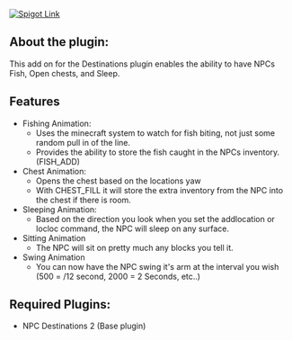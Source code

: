 [![Spigot Link](http://www.livecar.net/random/destinations_Animations.png)](https://www.spigotmc.org/resources/nunpcdestinations-animations-addon.33238/) 
   
## About the plugin:  
   This add on for the Destinations plugin enables the ability to have NPCs Fish, Open chests, and Sleep.  

## Features   
* Fishing Animation:   
  * Uses the minecraft system to watch for fish biting, not just some random pull in of the line.   
  * Provides the ability to store the fish caught in the NPCs inventory. (FISH_ADD)   
* Chest Animation:   
  * Opens the chest based on the locations yaw   
  * With CHEST_FILL it will store the extra inventory from the NPC into the chest if there is room.   
* Sleeping Animation:   
  * Based on the direction you look when you set the addlocation or locloc command, the NPC will sleep on any surface.   
* Sitting Animation   
  * The NPC will sit on pretty much any blocks you tell it.   
* Swing Animation   
  * You can now have the NPC swing it's arm at the interval you wish (500 = /12 second, 2000 = 2 Seconds, etc..)    
   
   
## Required Plugins:
* NPC Destinations 2 (Base plugin) 

